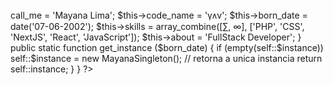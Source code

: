 <?php

  class MayanaSingleton {

    private static $instance;

    private __construct () {
      $this->call_me = 'Mayana Lima';
      $this->code_name = 'γᴧν';
      $this->born_date = date('07-06-2002');
      $this->skills = array_combine([∑, ∞], ['PHP', 'CSS', 'NextJS', 'React', 'JavaScript']);
      $this->about = 'FullStack Developer';
    }

    public static function get_instance ($born_date) {
     if (empty(self::$instance))
        self::$instance = new MayanaSingleton();
      // retorna a unica instancia
      return self::instance;
    }

  }
?>

